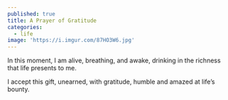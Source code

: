 ```yaml
---
published: true
title: A Prayer of Gratitude
categories:
  - life
image: 'https://i.imgur.com/87HO3W6.jpg'
---
```

In this moment,
I am alive,
breathing, 
and awake,
drinking in the richness
that life presents to me.

I accept this gift,
unearned,
with gratitude,
humble and amazed
at life’s bounty.
